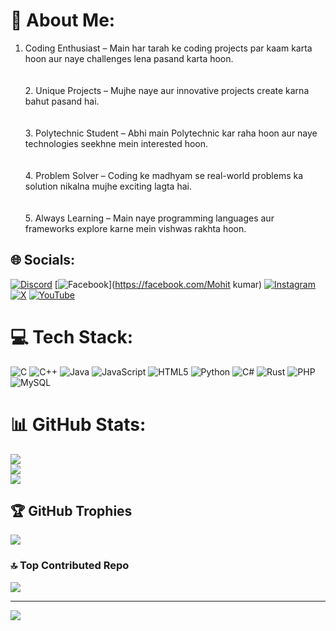 # 💫 About Me:
1. Coding Enthusiast – Main har tarah ke coding projects par kaam karta hoon aur naye challenges lena pasand karta hoon.<br><br><br>2. Unique Projects – Mujhe naye aur innovative projects create karna bahut pasand hai.<br><br><br>3. Polytechnic Student – Abhi main Polytechnic kar raha hoon aur naye technologies seekhne mein interested hoon.<br><br><br>4. Problem Solver – Coding ke madhyam se real-world problems ka solution nikalna mujhe exciting lagta hai.<br><br><br>5. Always Learning – Main naye programming languages aur frameworks explore karne mein vishwas rakhta hoon.


## 🌐 Socials:
[![Discord](https://img.shields.io/badge/Discord-%237289DA.svg?logo=discord&logoColor=white)](https://discord.gg/official_mohit_10x) [![Facebook](https://img.shields.io/badge/Facebook-%231877F2.svg?logo=Facebook&logoColor=white)](https://facebook.com/Mohit kumar) [![Instagram](https://img.shields.io/badge/Instagram-%23E4405F.svg?logo=Instagram&logoColor=white)](https://instagram.com/Official_mohit_10x) [![X](https://img.shields.io/badge/X-black.svg?logo=X&logoColor=white)](https://x.com/Oficl_mohit_10x) [![YouTube](https://img.shields.io/badge/YouTube-%23FF0000.svg?logo=YouTube&logoColor=white)](https://youtube.com/@Mohitscodiclab) 

# 💻 Tech Stack:
![C](https://img.shields.io/badge/c-%2300599C.svg?style=for-the-badge&logo=c&logoColor=white) ![C++](https://img.shields.io/badge/c++-%2300599C.svg?style=for-the-badge&logo=c%2B%2B&logoColor=white) ![Java](https://img.shields.io/badge/java-%23ED8B00.svg?style=for-the-badge&logo=openjdk&logoColor=white) ![JavaScript](https://img.shields.io/badge/javascript-%23323330.svg?style=for-the-badge&logo=javascript&logoColor=%23F7DF1E) ![HTML5](https://img.shields.io/badge/html5-%23E34F26.svg?style=for-the-badge&logo=html5&logoColor=white) ![Python](https://img.shields.io/badge/python-3670A0?style=for-the-badge&logo=python&logoColor=ffdd54) ![C#](https://img.shields.io/badge/c%23-%23239120.svg?style=for-the-badge&logo=csharp&logoColor=white) ![Rust](https://img.shields.io/badge/rust-%23000000.svg?style=for-the-badge&logo=rust&logoColor=white) ![PHP](https://img.shields.io/badge/php-%23777BB4.svg?style=for-the-badge&logo=php&logoColor=white) ![MySQL](https://img.shields.io/badge/mysql-4479A1.svg?style=for-the-badge&logo=mysql&logoColor=white)
# 📊 GitHub Stats:
![](https://github-readme-stats.vercel.app/api?username=Mohitscodiclab&theme=dark&hide_border=false&include_all_commits=false&count_private=false)<br/>
![](https://nirzak-streak-stats.vercel.app/?user=Mohitscodiclab&theme=dark&hide_border=false)<br/>
![](https://github-readme-stats.vercel.app/api/top-langs/?username=Mohitscodiclab&theme=dark&hide_border=false&include_all_commits=false&count_private=false&layout=compact)

## 🏆 GitHub Trophies
![](https://github-profile-trophy.vercel.app/?username=Mohitscodiclab&theme=radical&no-frame=false&no-bg=true&margin-w=4)

### 🔝 Top Contributed Repo
![](https://github-contributor-stats.vercel.app/api?username=Mohitscodiclab&limit=5&theme=dark&combine_all_yearly_contributions=true)

---
[![](https://visitcount.itsvg.in/api?id=Mohitscodiclab&icon=0&color=0)](https://visitcount.itsvg.in)

<!-- Proudly created with GPRM ( https://gprm.itsvg.in ) -->
